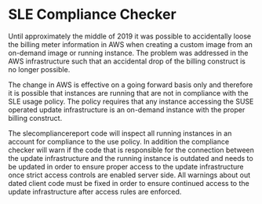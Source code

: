SLE Compliance Checker
======================

Until approximately the middle of 2019 it was possible to accidentally loose the billing meter information in AWS when creating a custom image from an on-demand
image or running instance. The problem was addressed in the AWS infrastructure such that an accidental drop of the billing construct is no longer possible.

The change in AWS is effective on a going forward basis only and therefore it is possible that instances are running that are not in compliance with the SLE usage policy. The policy requires that any instance accessing the SUSE operated update infrastructure is an on-demand instance with the proper billing construct.

The slecompliancereport code will inspect all running instances in an account for compliance to the use policy. In addition the compliance checker will warn if the code that is responsible for the connection between the update infrastructure and the running instance is outdated and needs to be updated in order to ensure proper access to the update infrastructure once strict access controls are enabled server side. All warnings about out dated client code must be fixed in order to ensure continued access to the update infrastructure after access rules are enforced.
